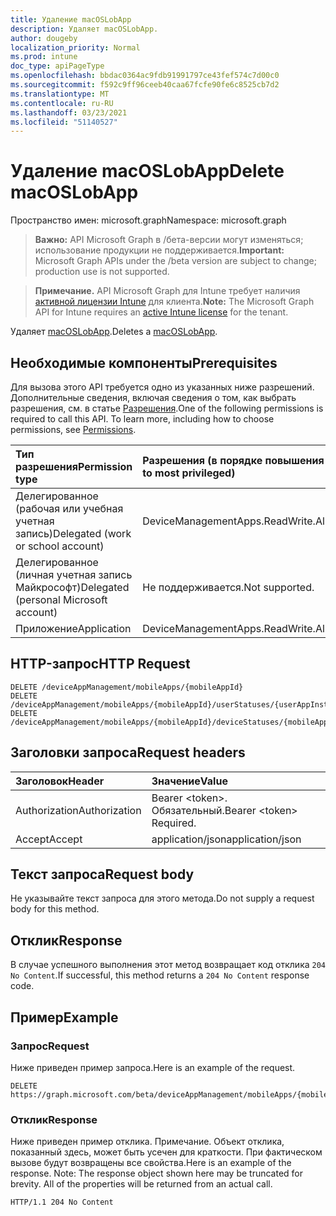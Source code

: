 ```yaml
---
title: Удаление macOSLobApp
description: Удаляет macOSLobApp.
author: dougeby
localization_priority: Normal
ms.prod: intune
doc_type: apiPageType
ms.openlocfilehash: bbdac0364ac9fdb91991797ce43fef574c7d00c0
ms.sourcegitcommit: f592c9ff96ceeb40caa67fcfe90fe6c8525cb7d2
ms.translationtype: MT
ms.contentlocale: ru-RU
ms.lasthandoff: 03/23/2021
ms.locfileid: "51140527"
---
```

# <a name="delete-macoslobapp"></a><span data-ttu-id="d4365-103">Удаление macOSLobApp</span><span class="sxs-lookup"><span data-stu-id="d4365-103">Delete macOSLobApp</span></span>

<span data-ttu-id="d4365-104">Пространство имен: microsoft.graph</span><span class="sxs-lookup"><span data-stu-id="d4365-104">Namespace: microsoft.graph</span></span>

> <span data-ttu-id="d4365-105">**Важно:** API Microsoft Graph в /бета-версии могут изменяться; использование продукции не поддерживается.</span><span class="sxs-lookup"><span data-stu-id="d4365-105">**Important:** Microsoft Graph APIs under the /beta version are subject to change; production use is not supported.</span></span>

> <span data-ttu-id="d4365-106">**Примечание.** API Microsoft Graph для Intune требует наличия [активной лицензии Intune](https://go.microsoft.com/fwlink/?linkid=839381) для клиента.</span><span class="sxs-lookup"><span data-stu-id="d4365-106">**Note:** The Microsoft Graph API for Intune requires an [active Intune license](https://go.microsoft.com/fwlink/?linkid=839381) for the tenant.</span></span>

<span data-ttu-id="d4365-107">Удаляет [macOSLobApp](../resources/intune-apps-macoslobapp.md).</span><span class="sxs-lookup"><span data-stu-id="d4365-107">Deletes a [macOSLobApp](../resources/intune-apps-macoslobapp.md).</span></span>

## <a name="prerequisites"></a><span data-ttu-id="d4365-108">Необходимые компоненты</span><span class="sxs-lookup"><span data-stu-id="d4365-108">Prerequisites</span></span>
<span data-ttu-id="d4365-p101">Для вызова этого API требуется одно из указанных ниже разрешений. Дополнительные сведения, включая сведения о том, как выбрать разрешения, см. в статье [Разрешения](/graph/permissions-reference).</span><span class="sxs-lookup"><span data-stu-id="d4365-p101">One of the following permissions is required to call this API. To learn more, including how to choose permissions, see [Permissions](/graph/permissions-reference).</span></span>

|<span data-ttu-id="d4365-111">Тип разрешения</span><span class="sxs-lookup"><span data-stu-id="d4365-111">Permission type</span></span>|<span data-ttu-id="d4365-112">Разрешения (в порядке повышения привилегий)</span><span class="sxs-lookup"><span data-stu-id="d4365-112">Permissions (from least to most privileged)</span></span>|
|:---|:---|
|<span data-ttu-id="d4365-113">Делегированное (рабочая или учебная учетная запись)</span><span class="sxs-lookup"><span data-stu-id="d4365-113">Delegated (work or school account)</span></span>|<span data-ttu-id="d4365-114">DeviceManagementApps.ReadWrite.All</span><span class="sxs-lookup"><span data-stu-id="d4365-114">DeviceManagementApps.ReadWrite.All</span></span>|
|<span data-ttu-id="d4365-115">Делегированное (личная учетная запись Майкрософт)</span><span class="sxs-lookup"><span data-stu-id="d4365-115">Delegated (personal Microsoft account)</span></span>|<span data-ttu-id="d4365-116">Не поддерживается.</span><span class="sxs-lookup"><span data-stu-id="d4365-116">Not supported.</span></span>|
|<span data-ttu-id="d4365-117">Приложение</span><span class="sxs-lookup"><span data-stu-id="d4365-117">Application</span></span>|<span data-ttu-id="d4365-118">DeviceManagementApps.ReadWrite.All</span><span class="sxs-lookup"><span data-stu-id="d4365-118">DeviceManagementApps.ReadWrite.All</span></span>|

## <a name="http-request"></a><span data-ttu-id="d4365-119">HTTP-запрос</span><span class="sxs-lookup"><span data-stu-id="d4365-119">HTTP Request</span></span>
<!-- {
  "blockType": "ignored"
}
-->
``` http
DELETE /deviceAppManagement/mobileApps/{mobileAppId}
DELETE /deviceAppManagement/mobileApps/{mobileAppId}/userStatuses/{userAppInstallStatusId}/app
DELETE /deviceAppManagement/mobileApps/{mobileAppId}/deviceStatuses/{mobileAppInstallStatusId}/app
```

## <a name="request-headers"></a><span data-ttu-id="d4365-120">Заголовки запроса</span><span class="sxs-lookup"><span data-stu-id="d4365-120">Request headers</span></span>
|<span data-ttu-id="d4365-121">Заголовок</span><span class="sxs-lookup"><span data-stu-id="d4365-121">Header</span></span>|<span data-ttu-id="d4365-122">Значение</span><span class="sxs-lookup"><span data-stu-id="d4365-122">Value</span></span>|
|:---|:---|
|<span data-ttu-id="d4365-123">Authorization</span><span class="sxs-lookup"><span data-stu-id="d4365-123">Authorization</span></span>|<span data-ttu-id="d4365-124">Bearer &lt;token&gt;. Обязательный.</span><span class="sxs-lookup"><span data-stu-id="d4365-124">Bearer &lt;token&gt; Required.</span></span>|
|<span data-ttu-id="d4365-125">Accept</span><span class="sxs-lookup"><span data-stu-id="d4365-125">Accept</span></span>|<span data-ttu-id="d4365-126">application/json</span><span class="sxs-lookup"><span data-stu-id="d4365-126">application/json</span></span>|

## <a name="request-body"></a><span data-ttu-id="d4365-127">Текст запроса</span><span class="sxs-lookup"><span data-stu-id="d4365-127">Request body</span></span>
<span data-ttu-id="d4365-128">Не указывайте текст запроса для этого метода.</span><span class="sxs-lookup"><span data-stu-id="d4365-128">Do not supply a request body for this method.</span></span>

## <a name="response"></a><span data-ttu-id="d4365-129">Отклик</span><span class="sxs-lookup"><span data-stu-id="d4365-129">Response</span></span>
<span data-ttu-id="d4365-130">В случае успешного выполнения этот метод возвращает код отклика `204 No Content`.</span><span class="sxs-lookup"><span data-stu-id="d4365-130">If successful, this method returns a `204 No Content` response code.</span></span>

## <a name="example"></a><span data-ttu-id="d4365-131">Пример</span><span class="sxs-lookup"><span data-stu-id="d4365-131">Example</span></span>

### <a name="request"></a><span data-ttu-id="d4365-132">Запрос</span><span class="sxs-lookup"><span data-stu-id="d4365-132">Request</span></span>
<span data-ttu-id="d4365-133">Ниже приведен пример запроса.</span><span class="sxs-lookup"><span data-stu-id="d4365-133">Here is an example of the request.</span></span>
``` http
DELETE https://graph.microsoft.com/beta/deviceAppManagement/mobileApps/{mobileAppId}
```

### <a name="response"></a><span data-ttu-id="d4365-134">Отклик</span><span class="sxs-lookup"><span data-stu-id="d4365-134">Response</span></span>
<span data-ttu-id="d4365-p102">Ниже приведен пример отклика. Примечание. Объект отклика, показанный здесь, может быть усечен для краткости. При фактическом вызове будут возвращены все свойства.</span><span class="sxs-lookup"><span data-stu-id="d4365-p102">Here is an example of the response. Note: The response object shown here may be truncated for brevity. All of the properties will be returned from an actual call.</span></span>
``` http
HTTP/1.1 204 No Content
```




